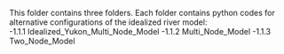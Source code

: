 This folder contains three folders. Each folder contains python codes for alternative configurations of the idealized river model:<br>
-1.1.1 Idealized_Yukon_Multi_Node_Model
-1.1.2 Multi_Node_Model
-1.1.3 Two_Node_Model <br>

